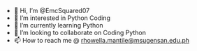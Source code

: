 - 👋 Hi, I’m @EmcSquared07
- 👀 I’m interested in Python Coding
- 🌱 I’m currently learning Python
- 💞️ I’m looking to collaborate on Coding Python
- 📫 How to reach me @ rhowella.mantile@msugensan.edu.ph

<!---
EmcSquared07/EmcSquared07 is a ✨ special ✨ repository because its `README.md` (this file) appears on your GitHub profile.
You can click the Preview link to take a look at your changes.
--->
